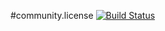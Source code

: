 #community.license
[![Build Status][build-status-image]][build-status]

[build-status-image]: https://travis-ci.org/kaazing/community.license.svg?branch=develop
[build-status]: https://travis-ci.org/kaazing/community.license
